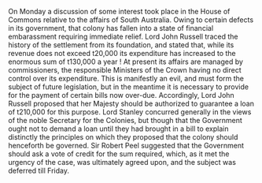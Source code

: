   On Monday a discussion of some interest took place in the House of Commons relative to the affairs of South Australia. Owing to certain defects in its government, that colony has fallen into a state of financial embarassment requiring immediate relief. Lord John Russell traced the history of the settlement from its foundation, and stated that, while its revenue does not exceed t20,000 its expenditure has increased to the enormous sum of t130,000 a year ! At present its affairs are managed by commissioners, the responsible Ministers of the Crown having no direct control over its expenditure. This is manifestly an evil, and must form the subject of future legislation, but in the meantime it is necessary to provide for the payment of certain bills now over-due. Accordingly, Lord John Russell proposed that her Majesty should be authorized to guarantee a loan of t210,000 for this purpose. Lord Stanley concurred generally in the views of the noble Secretary for the Colonies, but though that the Government ought not to demand a loan until they had brought in a bill to explain distinctly the principles on which they proposed that the colony should henceforth be governed. Sir Robert Peel suggested that the Government should ask a vote of credit for the sum required, which, as it met the urgency of the case, was ultimately agreed upon, and the subject was deferred till Friday.